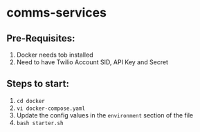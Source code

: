 # comms-services

Pre-Requisites:
--------------
1. Docker needs tob installed
2. Need to have Twilio Account SID, API Key and Secret

Steps to start:
--------------
1. `cd docker`
2. `vi docker-compose.yaml`
3. Update the config values in the `environment` section of the file
4. `bash starter.sh`

